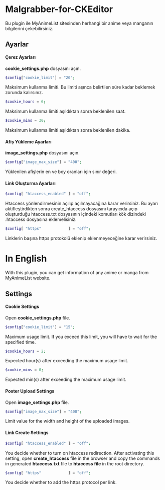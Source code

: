 # Malgrabber-for-CKEditor
Bu plugin ile MyAnimeList sitesinden herhangi bir anime veya manganın bilgilerini çekebilirsiniz.

## Ayarlar
#### Çerez Ayarları
**cookie_settings.php** dosyasını açın.

```php
$config["cookie_limit"] = "20";
```
Maksimum kullanma limiti. Bu limiti aşınca belirtilen süre kadar beklemek zorunda kalırsınız.

```php
$cookie_hours = 6;
```
Maksimum kullanma limiti aşıldıktan sonra beklenilen saat.

```php
$cookie_mins = 30;
```
Maksimum kullanma limiti aşıldıktan sonra beklenilen dakika.

#### Afiş Yükleme Ayarları
**image_settings.php** dosyasını açın.

```php
$config["image_max_size"] = "400";
```
Yüklenilen afişlerin en ve boy oranları için sınır değeri.

#### Link Oluşturma Ayarları
```php
$config[ "htaccess_enabled" ] = "off";
```
Htaccess yönlendirmesinin açılıp açılmayacağına karar verirsiniz. Bu ayarı aktifleştirdikten sonra create_htaccess dosyasını tarayıcıda açıp oluşturduğu htaccess.txt dosyasının içindeki komutları kök dizindeki .htaccess dosyasına eklemelisiniz.

```php
$config[ "https"            ] = "off";
```
Linklerin başına https protokolü eklenip eklenmeyeceğine karar verirsiniz.

# In English
With this plugin, you can get information of any anime or manga from MyAnimeList website.

## Settings
#### Cookie Settings
Open **cookie_settings.php** file.

```php
$config["cookie_limit"] = "15";
```
Maximum usage limit. If you exceed this limit, you will have to wait for the specified time.

```php
$cookie_hours = 2;
```
Expected hour(s) after exceeding the maximum usage limit.

```php
$cookie_mins = 0;
```
Expected min(s) after exceeding the maximum usage limit.

#### Poster Upload Settings
Open **image_settings.php** file.

```php
$config["image_max_size"] = "400";
```
Limit value for the width and height of the uploaded images.

#### Link Create Settings
```php
$config[ "htaccess_enabled" ] = "off";
```
You decide whether to turn on htaccess redirection. After activating this setting, open **create_htaccess** file in the browser and copy the commands in generated **htaccess.txt** file to **htaccess file** in the root directory.

```php
$config[ "https"            ] = "off";
```
You decide whether to add the https protocol per link.